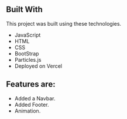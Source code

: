 ## Built With

This project was built using these technologies.

- JavaScript
- HTML
- CSS
- BootStrap
- Particles.js
- Deployed on Vercel

## Features are:

- Added a Navbar.
- Added Footer.
- Animation.
